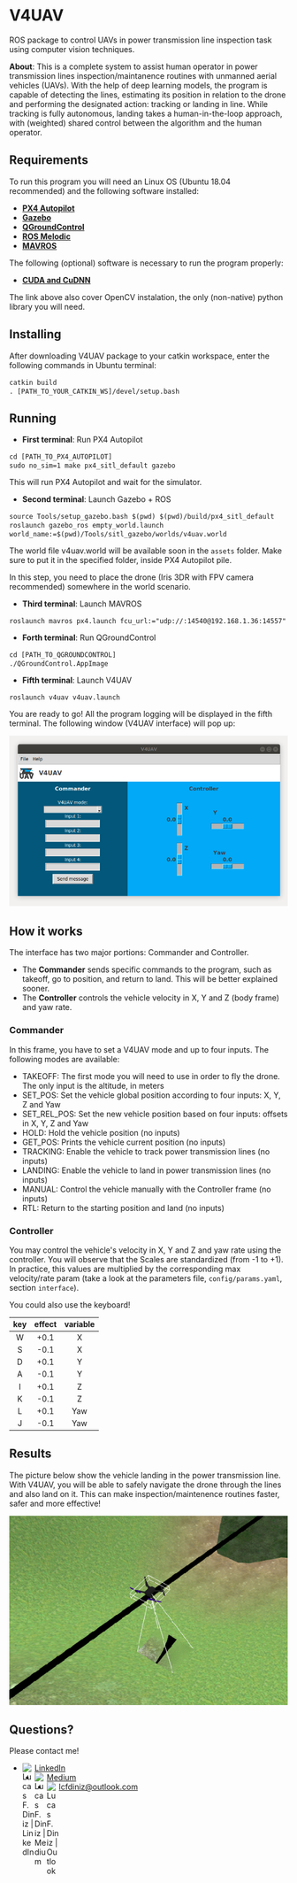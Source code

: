 # V4UAV
ROS package to control UAVs in power transmission line inspection task using computer vision techniques.

**About**: This is a complete system to assist human operator in power transmission lines inspection/maintanence routines with unmanned aerial vehicles (UAVs).
With the help of deep learning models, the program is capable of detecting the lines, estimating its position in relation to the drone and performing the designated action: 
tracking or landing in line. While tracking is fully autonomous, landing takes a human-in-the-loop approach, with (weighted) shared control between the algorithm and the human operator.

## Requirements

To run this program you will need an Linux OS (Ubuntu 18.04 recommended) and the following software installed:

- [**PX4 Autopilot**](https://px4.io/)
- [**Gazebo**](https://gazebosim.org/home)
- [**QGroundControl**](https://docs.qgroundcontrol.com/master/en/getting_started/download_and_install.html)
- [**ROS Melodic**](http://wiki.ros.org/melodic/Installation/Ubuntu)
- [**MAVROS**](https://docs.px4.io/main/en/ros/mavros_installation.html)

The following (optional) software is necessary to run the program properly:

- [**CUDA and CuDNN**](https://pyimagesearch.com/2020/02/03/how-to-use-opencvs-dnn-module-with-nvidia-gpus-cuda-and-cudnn/)

The link above also cover OpenCV instalation, the only (non-native) python library you will need.

## Installing

After downloading V4UAV package to your catkin workspace, enter the following commands in Ubuntu terminal:

```
catkin build
. [PATH_TO_YOUR_CATKIN_WS]/devel/setup.bash
```

## Running

- **First terminal**: Run PX4 Autopilot

```
cd [PATH_TO_PX4_AUTOPILOT]
sudo no_sim=1 make px4_sitl_default gazebo
```
This will run PX4 Autopilot and wait for the simulator.

- **Second terminal**: Launch Gazebo + ROS

```
source Tools/setup_gazebo.bash $(pwd) $(pwd)/build/px4_sitl_default
roslaunch gazebo_ros empty_world.launch world_name:=$(pwd)/Tools/sitl_gazebo/worlds/v4uav.world
```

The world file v4uav.world will be available soon in the `assets` folder. Make sure to put it in the specified folder, inside PX4 Autopilot pile.

In this step, you need to place the drone (Iris 3DR with FPV camera recommended) somewhere in the world scenario.

- **Third terminal**: Launch MAVROS

```
roslaunch mavros px4.launch fcu_url:="udp://:14540@192.168.1.36:14557"
```

- **Forth terminal**: Run QGroundControl

```
cd [PATH_TO_QGROUNDCONTROL]
./QGroundControl.AppImage
```

- **Fifth terminal**: Launch V4UAV

```
roslaunch v4uav v4uav.launch
```

You are ready to go! All the program logging will be displayed in the fifth terminal. The following window (V4UAV interface) will pop up:

![alt text](https://github.com/lcfdiniz/V4UAV/blob/main/assets/v4uav_interface.png?raw=true)

## How it works

The interface has two major portions: Commander and Controller.

- The **Commander** sends specific commands to the program, such as takeoff, go to position, and return to land. This will be better explained sooner.
- The **Controller** controls the vehicle velocity in X, Y and Z (body frame) and yaw rate.

### Commander

In this frame, you have to set a V4UAV mode and up to four inputs. The following modes are available:

- TAKEOFF: The first mode you will need to use in order to fly the drone. The only input is the altitude, in meters
- SET_POS: Set the vehicle global position according to four inputs: X, Y, Z and Yaw
- SET_REL_POS: Set the new vehicle position based on four inputs: offsets in X, Y, Z and Yaw
- HOLD: Hold the vehicle position (no inputs)
- GET_POS: Prints the vehicle current position (no inputs)
- TRACKING: Enable the vehicle to track power transmission lines (no inputs)
- LANDING: Enable the vehicle to land in power transmission lines (no inputs)
- MANUAL: Control the vehicle manually with the Controller frame (no inputs)
- RTL: Return to the starting position and land (no inputs)

### Controller

You may control the vehicle's velocity in X, Y and Z and yaw rate using the controller. You will observe that the Scales are standardized (from -1 to +1). 
In practice, this values are multiplied by the corresponding max velocity/rate param (take a look at the parameters file, `config/params.yaml`, section `interface`).

You could also use the keyboard!

| key | effect | variable |
|:-:|:-:|:-:|
| W | +0.1 | X |
| S | -0.1 | X |
| D | +0.1 | Y |
| A | -0.1 | Y |
| I | +0.1 | Z |
| K | -0.1 | Z |
| L | +0.1 | Yaw |
| J | -0.1 | Yaw |

## Results

The picture below show the vehicle landing in the power transmission line. With V4UAV, you will be able to safely navigate the drone through the lines and also land on it.
This can make inspection/maintenence routines faster, safer and more effective!

![alt text](https://github.com/lcfdiniz/V4UAV/blob/main/assets/v4uav_gazebo.png?raw=true)

## Questions?

Please contact me!

- [<img align="left" alt="Lucas F. Diniz | LinkedIn" width="22px" src="https://github.com/lcfdiniz/lcfdiniz/blob/main/images/linkedin.png" />](https://www.linkedin.com/in/lcfdiniz/) [LinkedIn](https://www.linkedin.com/in/lcfdiniz/)
- [<img align="left" alt="Lucas F. Diniz | Medium" width="22px" src="https://github.com/lcfdiniz/lcfdiniz/blob/main/images/medium.png" />](https://medium.com/@lcfdiniz) [Medium](https://medium.com/@lcfdiniz)
- <img align="left" alt="Lucas F. Diniz | Outlook" width="22px" src="https://github.com/lcfdiniz/lcfdiniz/blob/main/images/outlook.png" /> lcfdiniz@outlook.com

